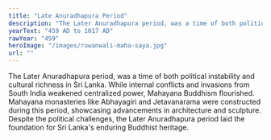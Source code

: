 ```yaml
---
title: "Late Anuradhapura Period"
description: "The Later Anuradhapura period, was a time of both political instability and cultural richness in Sri Lanka. While internal conflicts and invasions from South India weakened centralized power, Mahayana Buddhism flourished. Mahayana monasteries like Abhayagiri and Jetavanarama were constructed during this period, showcasing advancements in architecture and sculpture. Despite the political challenges, the Later Anuradhapura period laid the foundation for Sri Lanka's enduring Buddhist heritage."
yearText: "459 AD to 1017 AD"
rawYear: "459"
heroImage: "/images/ruwanwali-maha-saya.jpg"
url: ""
---
```


The Later Anuradhapura period, was a time of both political instability and cultural richness in Sri Lanka. While internal conflicts and invasions from South India weakened centralized power, Mahayana Buddhism flourished. Mahayana monasteries like Abhayagiri and Jetavanarama were constructed during this period, showcasing advancements in architecture and sculpture. Despite the political challenges, the Later Anuradhapura period laid the foundation for Sri Lanka's enduring Buddhist heritage.
